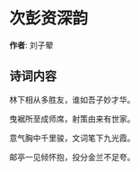 # 次彭资深韵

**作者**: 刘子翚

## 诗词内容

林下相从多胜友，谁如吾子妙才华。

曳裾所至成师席，射策由来有世家。

意气胸中千里骏，文词笔下九光霞。

邮亭一见倾怀抱，投分金兰不足夸。

